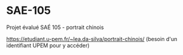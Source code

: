 # SAE-105
Projet évalué SAÉ 105 - portrait chinois

https://etudiant.u-pem.fr/~lea.da-silva/portrait-chinois/
(besoin d'un identifiant UPEM pour y accéder)
